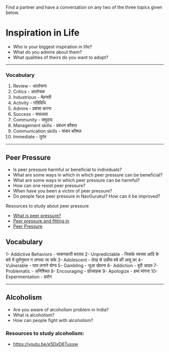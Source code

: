 Find a partner and have a conversation on any two of the three topics given below.

# Inspiration in Life

* Who is your biggest inspiration in life?
* What do you admire about them?
* What qualities of theirs do you want to adopt?

---

### Vocabulary
1. Review - आलोचना
2. Critics - आलोचक
3. Industrious - मेहनती
4. Activity - गतिविधि
5. Admire - प्रशंसा करना
8. Success - सफलता
9. Community - समुदाय
10. Management skills - प्रबंधन कौशल
11. Communication skills - संचार कौशल
12. Immediate - तुरंत

----

## Peer Pressure

* Is peer pressure harmful or beneficial to individuals?
* What are some ways in which in which peer pressure can be beneficial?
* What are some ways in which peer pressure can be harmful?
* How can one resist peer pressure?
* When have you been a victim of peer pressure?
* Do people face peer pressure in NavGurukul? How can it be improved?

Resources to study about peer pressure
* [What is peer pressure?](https://www.verywellmind.com/what-is-peer-pressure-22246)
* [Peer pressure and fitting in](https://kidshelpline.com.au/teens/issues/peer-pressure-and-fitting)
* [Peer Pressure](http://www.safeteens.org/relationships/peer-pressure/)


## Vocabulary

 1- Addictive Behaviors - व्यसनकारी बरताव
 2- Unpredictable -  जिसके स्वभाव आदि के बारे में पूर्वानुमान न लगाया जा सके
 3- Adolescent - तेरह से उन्नीस वर्ष की आयु का
 4- Vulnerable -  घाव लगाने योग्य
 5- Gambling - जुआ खेलना
 6- Addiction - बुरी आदत
 7- Problematic -  अनिश्चित
 8- Encouraging - प्रोत्साहक
 9- Apologize - क्षमा मांगना
 10- Experimentation - प्रयोग

----


 ## Alcoholism

* Are you aware of alcoholism problem in India?
* What is alcoholism?
* How can people fight with alcoholism?

### Resources to study alcoholism:
* <https://youtu.be/e5DxD6Tuxxw>